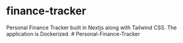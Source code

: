 # finance-tracker
 Personal Finance Tracker built in Nextjs along with Tailwind CSS. The application is Dockerized.
#   P e r s o n a l - F i n a n c e - T r a c k e r  
 